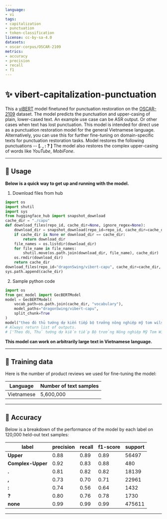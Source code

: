 ```yaml
---
language:
- vi
tags:
- capitalization
- punctuation
- token-classification
license: cc-by-sa-4.0
datasets:
- oscar-corpus/OSCAR-2109
metrics:
- accuracy
- precision
- recall
- f1
---
```

# ✨ vibert-capitalization-punctuation
This a [viBERT](https://huggingface.co/FPTAI/vibert-base-cased) model finetuned for punctuation restoration on the [OSCAR-2109](https://huggingface.co/datasets/oscar-corpus/OSCAR-2109) dataset. 
The model predicts the punctuation and upper-casing of plain, lower-cased text. An example use case can be ASR output. Or other cases when text has lost punctuation.
This model is intended for direct use as a punctuation restoration model for the general Vietnamese language. Alternatively, you can use this for further fine-tuning on domain-specific texts for punctuation restoration tasks.
Model restores the following punctuations -- **[. , : ? ]**
The model also restores the complex upper-casing of words like *YouTube*, *MobiFone*.

-----------------------------------------------
## 🚋 Usage

**Below is a quick way to get up and running with the model.**
1. Download files from hub  
```python
import os
import shutil
import sys
from huggingface_hub import snapshot_download
cache_dir = "./capu"
def download_files(repo_id, cache_dir=None, ignore_regex=None):
    download_dir = snapshot_download(repo_id=repo_id, cache_dir=cache_dir, ignore_regex=ignore_regex)
    if cache_dir is None or download_dir == cache_dir:
        return download_dir
    file_names = os.listdir(download_dir)
    for file_name in file_names:
        shutil.move(os.path.join(download_dir, file_name), cache_dir)
    os.rmdir(download_dir)
    return cache_dir
download_files(repo_id="dragonSwing/vibert-capu", cache_dir=cache_dir, ignore_regex=["*.json", "*.bin"])
sys.path.append(cache_dir)
```
2. Sample python code  
```python
import os
from gec_model import GecBERTModel
model = GecBERTModel(
    vocab_path=os.path.join(cache_dir, "vocabulary"),
    model_paths="dragonSwing/vibert-capu",
    split_chunk=True
)
model("theo đó thủ tướng dự kiến tiếp bộ trưởng nông nghiệp mỹ tom wilsack bộ trưởng thương mại mỹ gina raimondo bộ trưởng tài chính janet yellen gặp gỡ thượng nghị sĩ patrick leahy và một số nghị sĩ mỹ khác")
# Always return list of outputs.
# ['Theo đó, Thủ tướng dự kiến tiếp Bộ trưởng Nông nghiệp Mỹ Tom Wilsack, Bộ trưởng Thương mại Mỹ Gina Raimondo, Bộ trưởng Tài chính Janet Yellen, gặp gỡ Thượng nghị sĩ Patrick Leahy và một số nghị sĩ Mỹ khác.']
```
**This model can work on arbitrarily large text in Vietnamese language.**

-----------------------------------------------
## 📡 Training data
Here is the number of product reviews we used for fine-tuning the model:

| Language | Number of text samples |
| --- | --- |
| Vietnamese  | 5,600,000  |
-----------------------------------------------
## 🎯 Accuracy
Below is a breakdown of the performance of the model by each label on 120,000 held-out text samples:

|  label    |   precision  |  recall | f1-score  | support |
| --- | --- | --- | --- | --- |
|     **Upper**    |   0.88       | 0.89    |  0.89     |  56497   |
|     **Complex-Upper**    |   0.92       | 0.83    |  0.88     |   480   |
|     **.**    |   0.81       | 0.82    |  0.82     | 18139   |
|    **,**    |   0.73       | 0.70    |  0.71     | 22961   |
|     **:**    |   0.74       | 0.56    |  0.64     |   1432   |
|     **?**    |   0.80       | 0.76    |  0.78     |   1730   |
|     **none**    |   0.99       | 0.99    |  0.99     |475611   |
-----------------------------------------------
